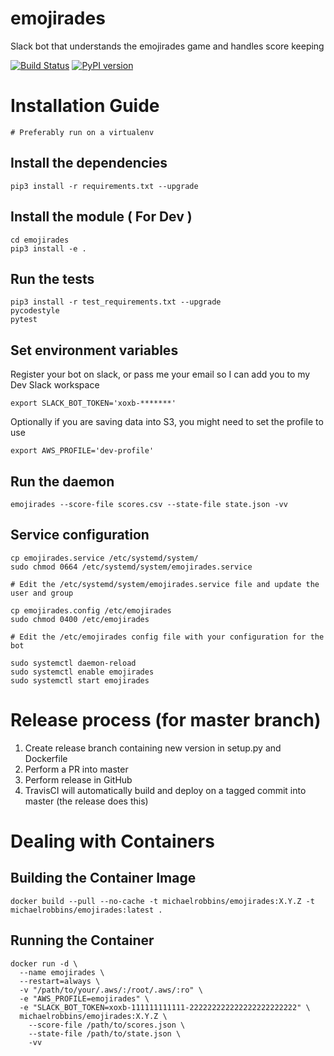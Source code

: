 # emojirades
Slack bot that understands the emojirades game and handles score keeping

[![Build Status](https://travis-ci.com/michael-robbins/emojirades.svg?branch=master)](https://travis-ci.org/michael-robbins/emojirades) [![PyPI version](https://badge.fury.io/py/Emojirades.svg)](https://badge.fury.io/py/Emojirades)

# Installation Guide
`# Preferably run on a virtualenv`

## Install the dependencies
`pip3 install -r requirements.txt --upgrade`

## Install the module ( For Dev )
```
cd emojirades
pip3 install -e .
```

## Run the tests
```
pip3 install -r test_requirements.txt --upgrade
pycodestyle
pytest
```

## Set environment variables
Register your bot on slack, or pass me your email so I can add you to my Dev Slack workspace

`export SLACK_BOT_TOKEN='xoxb-*******'`


Optionally if you are saving data into S3, you might need to set the profile to use

`export AWS_PROFILE='dev-profile'`

## Run the daemon
`emojirades --score-file scores.csv --state-file state.json -vv`

## Service configuration
```
cp emojirades.service /etc/systemd/system/
sudo chmod 0664 /etc/systemd/system/emojirades.service

# Edit the /etc/systemd/system/emojirades.service file and update the user and group

cp emojirades.config /etc/emojirades
sudo chmod 0400 /etc/emojirades

# Edit the /etc/emojirades config file with your configuration for the bot

sudo systemctl daemon-reload
sudo systemctl enable emojirades
sudo systemctl start emojirades
```
# Release process (for master branch)
1. Create release branch containing new version in setup.py and Dockerfile
2. Perform a PR into master
3. Perform release in GitHub
4. TravisCI will automatically build and deploy on a tagged commit into master (the release does this)

# Dealing with Containers
## Building the Container Image
```
docker build --pull --no-cache -t michaelrobbins/emojirades:X.Y.Z -t michaelrobbins/emojirades:latest .
```

## Running the Container
```
docker run -d \
  --name emojirades \
  --restart=always \
  -v "/path/to/your/.aws/:/root/.aws/:ro" \
  -e "AWS_PROFILE=emojirades" \
  -e "SLACK_BOT_TOKEN=xoxb-111111111111-222222222222222222222222" \
  michaelrobbins/emojirades:X.Y.Z \
    --score-file /path/to/scores.json \
    --state-file /path/to/state.json \
    -vv
```
